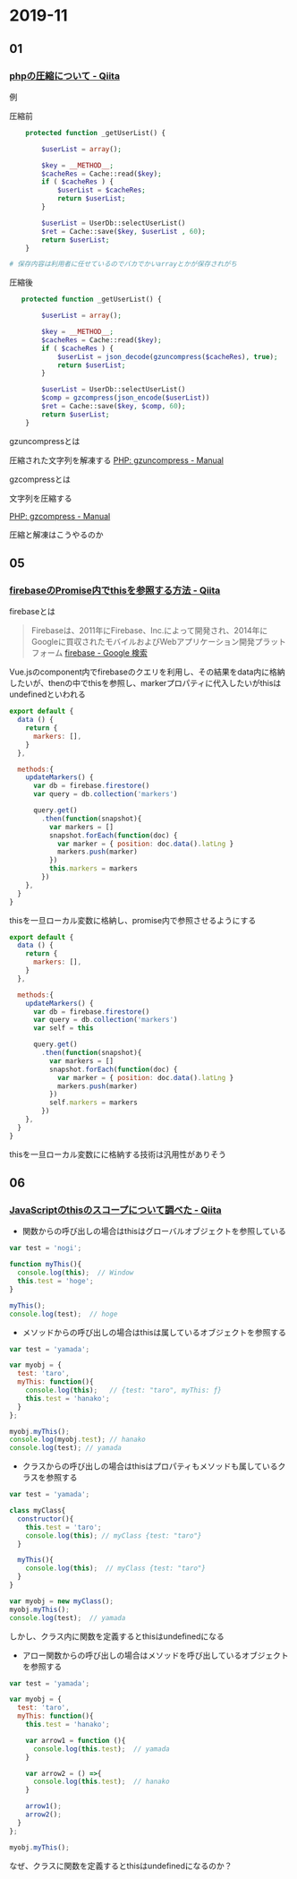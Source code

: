 # 2019-11

## 01

### [phpの圧縮について \- Qiita](https://qiita.com/sota/items/07e8ad480556c9a43d77)

例

圧縮前

```php
    protected function _getUserList() {

        $userList = array();

        $key = __METHOD__;
        $cacheRes = Cache::read($key);
        if ( $cacheRes ) {
            $userList = $cacheRes;
            return $userList;
        }

        $userList = UserDb::selectUserList()
        $ret = Cache::save($key, $userList , 60);
        return $userList;
    }

# 保存内容は利用者に任せているのでバカでかいarrayとかが保存されがち
```

圧縮後

```php
   protected function _getUserList() {

        $userList = array();

        $key = __METHOD__;
        $cacheRes = Cache::read($key);
        if ( $cacheRes ) {
            $userList = json_decode(gzuncompress($cacheRes), true);
            return $userList;
        }

        $userList = UserDb::selectUserList()
        $comp = gzcompress(json_encode($userList))
        $ret = Cache::save($key, $comp, 60);
        return $userList;
    }
```

gzuncompressとは

圧縮された文字列を解凍する
[PHP: gzuncompress \- Manual](https://www.php.net/manual/ja/function.gzuncompress.php)


gzcompressとは

文字列を圧縮する

[PHP: gzcompress \- Manual](https://www.php.net/manual/ja/function.gzcompress.php)


圧縮と解凍はこうやるのか

## 05

### [firebaseのPromise内でthisを参照する方法 \- Qiita](https://qiita.com/noby111/items/c11c4dad5ed69e93a4d1)

firebaseとは

>Firebaseは、2011年にFirebase、Inc\.によって開発され、2014年にGoogleに買収されたモバイルおよびWebアプリケーション開発プラットフォーム
>[firebase - Google 検索](https://www.google.com/search?q=firebase&oq=firebase&aqs=chrome..69i57j0l5.3311j0j8&sourceid=chrome&ie=UTF-8)

Vue.jsのcomponent内でfirebaseのクエリを利用し、その結果をdata内に格納したいが、thenの中でthisを参照し、markerプロパティに代入したいがthisはundefinedといわれる

```js
export default {
  data () {
    return {
      markers: [],
    }
  },

  methods:{
    updateMarkers() {
      var db = firebase.firestore()
      var query = db.collection('markers')

      query.get()
        .then(function(snapshot){
          var markers = []
          snapshot.forEach(function(doc) {
            var marker = { position: doc.data().latLng }
            markers.push(marker)
          })
          this.markers = markers
        })
    },
  }
}
```

thisを一旦ローカル変数に格納し、promise内で参照させるようにする


```js
export default {
  data () {
    return {
      markers: [],
    }
  },

  methods:{
    updateMarkers() {
      var db = firebase.firestore()
      var query = db.collection('markers')
      var self = this

      query.get()
        .then(function(snapshot){
          var markers = []
          snapshot.forEach(function(doc) {
            var marker = { position: doc.data().latLng }
            markers.push(marker)
          })
          self.markers = markers 
        })
    },
  }
}
```

thisを一旦ローカル変数にに格納する技術は汎用性がありそう

## 06

### [JavaScriptのthisのスコープについて調べた \- Qiita](https://qiita.com/infr_0329/items/0b5f52eca738a6814c1a)

- 関数からの呼び出しの場合はthisはグローバルオブジェクトを参照している

```js
var test = 'nogi';

function myThis(){
  console.log(this);  // Window
  this.test = 'hoge';
}

myThis();
console.log(test);  // hoge
```

- メソッドからの呼び出しの場合はthisは属しているオブジェクトを参照する

```js
var test = 'yamada';

var myobj = {  
  test: 'taro',  
  myThis: function(){
    console.log(this);   // {test: "taro", myThis: ƒ}
    this.test = 'hanako';
  }
};

myobj.myThis();
console.log(myobj.test); // hanako
console.log(test); // yamada
```

- クラスからの呼び出しの場合はthisはプロパティもメソッドも属しているクラスを参照する


```js
var test = 'yamada';

class myClass{
  constructor(){
    this.test = 'taro';
    console.log(this); // myClass {test: "taro"}
  }

  myThis(){
    console.log(this);  // myClass {test: "taro"}
  }
}

var myobj = new myClass();
myobj.myThis();
console.log(test);  // yamada
```

しかし、クラス内に関数を定義するとthisはundefinedになる

- アロー関数からの呼び出しの場合はメソッドを呼び出しているオブジェクトを参照する

```js
var test = 'yamada';

var myobj = {
  test: 'taro',  
  myThis: function(){
    this.test = 'hanako';

    var arrow1 = function (){
      console.log(this.test);  // yamada
    }

    var arrow2 = () =>{
      console.log(this.test);  // hanako
    }

    arrow1();
    arrow2();
  }
};

myobj.myThis();
```

なぜ、クラスに関数を定義するとthisはundefinedになるのか？